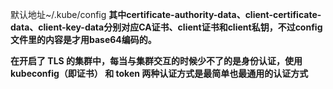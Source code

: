 默认地址~/.kube/config
**其中certificate-authority-data、client-certificate-data、client-key-data分别对应CA证书、client证书和client私钥，不过config文件里的内容是才用base64编码的。**

**在开启了 TLS 的集群中，每当与集群交互的时候少不了的是身份认证，使用 kubeconfig（即证书） 和 token 两种认证方式是最简单也最通用的认证方式**